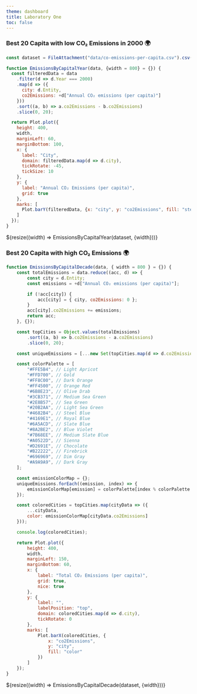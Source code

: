 ```yaml
---
theme: dashboard
title: Laboratory One
toc: false
---
```


### Best 20 Capita with low CO₂ Emissions in 2000 🌍

<!-- Load and transform the data -->
```js
const dataset = FileAttachment("data/co-emissions-per-capita.csv").csv({typed: true});
```


<!-- BarPlot that show the emission and the country in one year -->

```js
function EmissionsByCapitalYear(data, {width = 800} = {}) {
  const filteredData = data
    .filter(d => d.Year === 2000)
    .map(d => ({
      city: d.Entity,
      co2Emissions: +d["Annual CO₂ emissions (per capita)"]
    }))
    .sort((a, b) => a.co2Emissions - b.co2Emissions)
    .slice(0, 20);

  return Plot.plot({
    height: 400,
    width,
    marginLeft: 60,
    marginBottom: 100,
    x: {
      label: "City",
      domain: filteredData.map(d => d.city),
      tickRotate: -45,
      tickSize: 10 
    },
    y: {
      label: "Annual CO₂ Emissions (per capita)",
      grid: true
    },
    marks: [
      Plot.barY(filteredData, {x: "city", y: "co2Emissions", fill: "steelblue"})
    ]
  });
}

```

<div class="grid grid-cols-1"> 
  <div class="card"> ${resize((width) => EmissionsByCapitalYear(dataset, {width}))} </div> 
</div>




<!-- BarPlot that show the emission and the country in one decade -->


<!-- BarPlot that show the emission and the country with high emission -->

### Best 20 Capita with high CO₂ Emissions 🌍

```js
function EmissionsByCapitalDecade(data, { width = 800 } = {}) {
    const totalEmissions = data.reduce((acc, d) => {
        const city = d.Entity;
        const emissions = +d["Annual CO₂ emissions (per capita)"];

        if (!acc[city]) {
            acc[city] = { city, co2Emissions: 0 };
        }
        acc[city].co2Emissions += emissions;
        return acc;
    }, {});

    const topCities = Object.values(totalEmissions)
        .sort((a, b) => b.co2Emissions - a.co2Emissions)
        .slice(0, 20);

    const uniqueEmissions = [...new Set(topCities.map(d => d.co2Emissions))];

    const colorPalette = [
        "#FFE5B4", // Light Apricot
        "#FFD700", // Gold
        "#FF8C00", // Dark Orange
        "#FF4500", // Orange Red
        "#6B8E23", // Olive Drab
        "#3CB371", // Medium Sea Green
        "#2E8B57", // Sea Green
        "#20B2AA", // Light Sea Green
        "#4682B4", // Steel Blue
        "#4169E1", // Royal Blue
        "#6A5ACD", // Slate Blue
        "#8A2BE2", // Blue Violet
        "#7B68EE", // Medium Slate Blue
        "#A0522D", // Sienna
        "#D2691E", // Chocolate
        "#B22222", // Firebrick
        "#696969", // Dim Gray
        "#A9A9A9", // Dark Gray
    ];

    const emissionColorMap = {};
    uniqueEmissions.forEach((emission, index) => {
        emissionColorMap[emission] = colorPalette[index % colorPalette.length];
    });

    const coloredCities = topCities.map(cityData => ({
        ...cityData,
        color: emissionColorMap[cityData.co2Emissions]
    }));

    console.log(coloredCities);

    return Plot.plot({
        height: 400,
        width,
        marginLeft: 150,
        marginBottom: 60,
        x: {
            label: "Total CO₂ Emissions (per capita)",
            grid: true,
            nice: true
        },
        y: {
            label: "",
            labelPosition: "top",
            domain: coloredCities.map(d => d.city),
            tickRotate: 0
        },
        marks: [
            Plot.barX(coloredCities, { 
                x: "co2Emissions", 
                y: "city", 
                fill: "color"
            })
        ]
    });
}

```

<div class="grid grid-cols-1"> 
  <div class="card"> ${resize((width) => EmissionsByCapitalDecade(dataset, {width}))} </div> 
</div>
